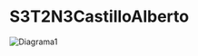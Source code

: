 # S3T2N3CastilloAlberto
![Diagrama1](https://user-images.githubusercontent.com/89530250/211125322-4596ad3f-81ea-4aad-9c40-15d143398178.jpeg)
